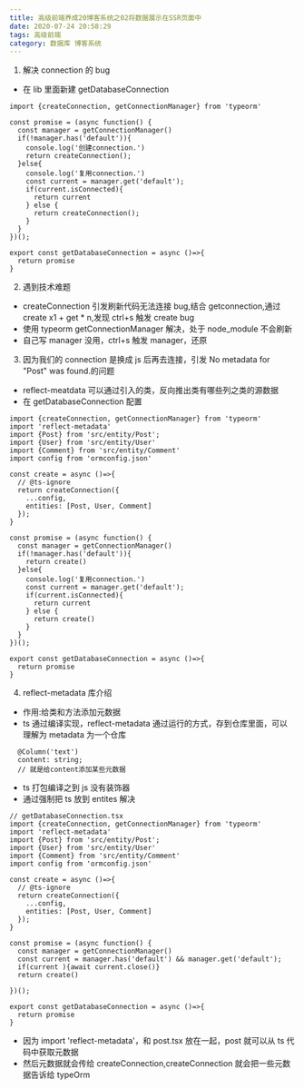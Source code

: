 ```yaml
---
title: 高级前端养成20博客系统之02将数据展示在SSR页面中
date: 2020-07-24 20:58:29
tags: 高级前端
category: 数据库 博客系统
---
```


1. 解决 connection 的 bug

- 在 lib 里面新建 getDatabaseConnection

```
import {createConnection, getConnectionManager} from 'typeorm'

const promise = (async function() {
  const manager = getConnectionManager()
  if(!manager.has('default')){
    console.log('创建connection.')
    return createConnection();
  }else{
    console.log('复用connection.')
    const current = manager.get('default');
    if(current.isConnected){
      return current
    } else {
      return createConnection();
    }
  }
})();

export const getDatabaseConnection = async ()=>{
  return promise
}
```

2. 遇到技术难题

- createConnection 引发刷新代码无法连接 bug,结合 getconnection,通过 create x1 + get \* n,发现 ctrl+s 触发 create bug
- 使用 typeorm getConnectionManager 解决，处于 node_module 不会刷新
- 自己写 manager 没用，ctrl+s 触发 manager，还原

3. 因为我们的 connection 是换成 js 后再去连接，引发 No metadata for "Post" was found.的问题

- reflect-meatdata 可以通过引入的类，反向推出类有哪些列之类的源数据
- 在 getDatabaseConnection 配置

```
import {createConnection, getConnectionManager} from 'typeorm'
import 'reflect-metadata'
import {Post} from 'src/entity/Post';
import {User} from 'src/entity/User'
import {Comment} from 'src/entity/Comment'
import config from 'ormconfig.json'

const create = async ()=>{
  // @ts-ignore
  return createConnection({
    ...config,
    entities: [Post, User, Comment]
  });
}

const promise = (async function() {
  const manager = getConnectionManager()
  if(!manager.has('default')){
    return create()
  }else{
    console.log('复用connection.')
    const current = manager.get('default');
    if(current.isConnected){
      return current
    } else {
      return create()
    }
  }
})();

export const getDatabaseConnection = async ()=>{
  return promise
}

```

4. reflect-metadata 库介绍

- 作用:给类和方法添加元数据
- ts 通过编译实现，reflect-metadata 通过运行的方式，存到仓库里面，可以理解为 metadata 为一个仓库

```
  @Column('text')
  content: string;
  // 就是给content添加某些元数据
```

- ts 打包编译之到 js 没有装饰器
- 通过强制把 ts 放到 entites 解决

```
// getDatabaseConnection.tsx
import {createConnection, getConnectionManager} from 'typeorm'
import 'reflect-metadata'
import {Post} from 'src/entity/Post';
import {User} from 'src/entity/User'
import {Comment} from 'src/entity/Comment'
import config from 'ormconfig.json'

const create = async ()=>{
  // @ts-ignore
  return createConnection({
    ...config,
    entities: [Post, User, Comment]
  });
}

const promise = (async function() {
  const manager = getConnectionManager()
  const current = manager.has('default') && manager.get('default');
  if(current ){await current.close()}
  return create()

})();

export const getDatabaseConnection = async ()=>{
  return promise
}
```

- 因为 import 'reflect-metadata'，和 post.tsx 放在一起，post 就可以从 ts 代码中获取元数据
- 然后元数据就会传给 createConnection,createConnection 就会把一些元数据告诉给 typeOrm
